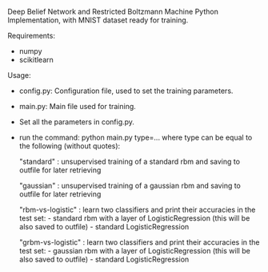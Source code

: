 Deep Belief Network and Restricted Boltzmann Machine Python Implementation, with MNIST dataset ready for training.

Requirements:
- numpy
- scikitlearn

Usage:

- config.py:
Configuration file, used to set the training parameters.

- main.py:
Main file used for training.

- Set all the parameters in config.py.
- run the command:
    python main.py type=...
    where type can be equal to the following (without quotes):

    "standard" : unsupervised training of a standard rbm and saving to outfile for later retrieving

    "gaussian" : unsupervised training of a gaussian rbm and saving to outfile for later retrieving

    "rbm-vs-logistic" : learn two classifiers and print their accuracies in the test set:
                         - standard rbm with a layer of LogisticRegression (this will be also saved to outfile)
                         - standard LogisticRegression

    "grbm-vs-logistic" : learn two classifiers and print their accuracies in the test set:
                     - gaussian rbm with a layer of LogisticRegression (this will be also saved to outfile)
                     - standard LogisticRegression
